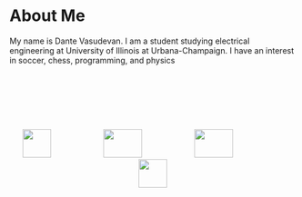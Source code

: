 <head>
  <link rel="shortcut icon" sizes="16x16 32x32 64x64" href="Favicon.png" type="image/x-icon" />
</head>

# About Me

My name is Dante Vasudevan.
I am a student studying electrical engineering at University of Illinois at Urbana-Champaign. I have an interest in soccer, chess, programming, and physics

<br>
<br>
<br>
<br>
<br>
<p align="center">
  <a href="https://github.com/Speedyflames" target="_blank"><img src="https://image.flaticon.com/icons/svg/25/25231.svg" width="50" height="50"></a>
  &emsp;&emsp;&emsp;&emsp;&emsp;&emsp;
  <a href="https://www.youtube.com/channel/UCxHx9sbwcqApbpsxXJZp23g" target="_blank"><img src="https://seeklogo.com/images/Y/youtube-icon-logo-521820CDD7-seeklogo.com.png" width="68" height="50"></a>
  &emsp;&emsp;&emsp;&emsp;&emsp;&emsp;
  <a href="mailto:dantevasudevan@gmail.com? subject=subject text"><img src="http://3.bp.blogspot.com/-O231QKWcdH0/VGIFcFuWo5I/AAAAAAAAPnE/S3a8H6twUoE/s1600/logo_gmail_color_112in128dp.png" width="68" height="50"></a>
  &emsp;&emsp;&emsp;&emsp;&emsp;&emsp;
  <a href="www.linkedin.com/in/dantevasudevan" target="_blank"><img src="https://upload.wikimedia.org/wikipedia/commons/thumb/c/ca/LinkedIn_logo_initials.png/600px-LinkedIn_logo_initials.png" width="50" height="50"></a>
</p>

